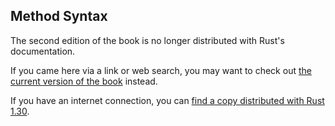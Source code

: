 ## Method Syntax

The second edition of the book is no longer distributed with Rust's documentation.

If you came here via a link or web search, you may want to check out [the current
version of the book](../ch05-03-method-syntax.md) instead.

If you have an internet connection, you can [find a copy distributed with
Rust
1.30](https://doc.rust-lang.org/1.30.0/book/second-edition/ch05-03-method-syntax.html).